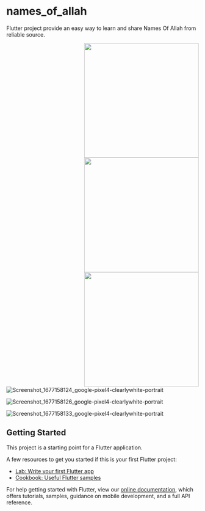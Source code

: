 # names_of_allah

Flutter project provide an easy way to learn and share Names Of Allah from reliable source.

<img align='right' width='300' src='https://user-images.githubusercontent.com/81860602/220918266-b6f79672-3be7-4924-b368-9be6bf044288.png' background-size='containt'>

<img align='right' width='300' src='https://user-images.githubusercontent.com/81860602/220918317-3c34620f-cf9f-442b-842a-57cac9b1e04c.png' background-size='containt'>

<img align='right' width='300' src='https://user-images.githubusercontent.com/81860602/220918362-e58b4df4-827c-4432-9637-c86a8ae17ba6.png' background-size='containt'>

![Screenshot_1677158124_google-pixel4-clearlywhite-portrait](https://user-images.githubusercontent.com/81860602/220918266-b6f79672-3be7-4924-b368-9be6bf044288.png)

![Screenshot_1677158126_google-pixel4-clearlywhite-portrait](https://user-images.githubusercontent.com/81860602/220918317-3c34620f-cf9f-442b-842a-57cac9b1e04c.png)

![Screenshot_1677158133_google-pixel4-clearlywhite-portrait](https://user-images.githubusercontent.com/81860602/220918362-e58b4df4-827c-4432-9637-c86a8ae17ba6.png)

## Getting Started

This project is a starting point for a Flutter application.

A few resources to get you started if this is your first Flutter project:

- [Lab: Write your first Flutter app](https://flutter.dev/docs/get-started/codelab)
- [Cookbook: Useful Flutter samples](https://flutter.dev/docs/cookbook)

For help getting started with Flutter, view our
[online documentation](https://flutter.dev/docs), which offers tutorials,
samples, guidance on mobile development, and a full API reference.
